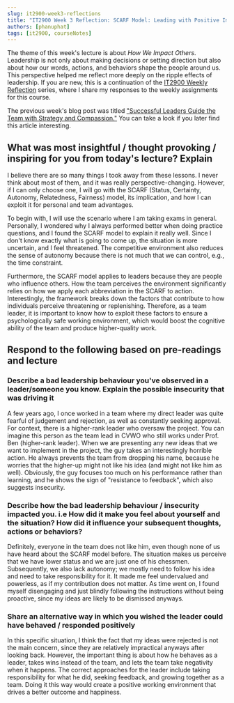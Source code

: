 ```yaml
---
slug: it2900-week3-reflections
title: "IT2900 Week 3 Reflection: SCARF Model: Leading with Positive Impact"
authors: [phanuphat]
tags: [it2900, courseNotes]
---
```


The theme of this week's lecture is about _How We Impact Others_. Leadership is not only about making decisions or
setting direction but also about how our words, actions, and behaviors shape the people around us. This perspective
helped me reflect more deeply on the ripple effects of leadership. <!-- truncate --> If you are new, this is a
continuation of the [IT2900 Weekly Reflection](/blog/tags/it2900) series, where I share my responses to the weekly
assignments for this course.

The previous week's blog post was
titled ["Successful Leaders Guide the Team with Strategy and Compassion."](/blog/it2900-week2-reflections) You can take
a look
if you later find this article interesting.

## What was most insightful / thought provoking / inspiring for you from today's lecture? Explain

I believe there are so many things I took away from these lessons. I never think about most of them, and it was really
perspective-changing. However, if I can only choose one, I will go with the SCARF (Status, Certainty, Autonomy,
Relatedness, Fairness) model, its implication, and how I can exploit it for personal and team advantages.

To begin with, I will use the scenario where I am taking exams in general. Personally, I wondered why I always performed
better when doing practice questions, and I found the SCARF model to explain it really well. Since I don't know exactly
what is going to come up, the situation is more uncertain, and I feel threatened. The competitive environment also
reduces the sense of autonomy because there is not much that we can control, e.g., the time constraint.

Furthermore, the SCARF model applies to leaders because they are people who influence others. How the team perceives the
environment significantly relies on how we apply each abbreviation in the SCARF to action. Interestingly, the framework
breaks down the factors that contribute to how individuals perceive threatening or replenishing. Therefore, as a team
leader, it is important to know how to exploit these factors to ensure a psychologically safe working environment, which
would boost the cognitive ability of the team and produce higher-quality work.

## Respond to the following based on pre-readings and lecture

### Describe a bad leadership behaviour you've observed in a leader/someone you know. Explain the possible insecurity that was driving it

A few years ago, I once worked in a team where my direct leader was quite fearful of judgement and rejection, as well as
constantly seeking approval. For context, there is a higher-rank leader who oversaw the project. You can imagine this
person as the team lead in CVWO who still works under Prof. Ben (higher-rank leader). When we are presenting any new
ideas that we want to implement in the project, the guy takes an interestingly horrible action. He always prevents the
team from dropping his name, because he worries that the higher-up might not like his idea (and might not like him as
well). Obviously, the guy focuses too much on his performance rather than learning, and he shows the sign of "resistance
to feedback", which also suggests insecurity.

### Describe how the bad leadership behaviour / insecurity impacted you. i.e How did it make you feel about yourself and the situation? How did it influence your subsequent thoughts, actions or behaviors?

Definitely, everyone in the team does not like him, even though none of us have heard about the SCARF model before. The
situation makes us perceive that we have lower status and we are just one of his chessmen. Subsequently, we also lack
autonomy; we mostly need to follow his idea and need to take responsibility for it. It made me feel undervalued and
powerless, as if my contribution does not matter. As time went on, I found myself disengaging and just blindly following
the instructions without being proactive, since my ideas are likely to be dismissed anyways.

### Share an alternative way in which you wished the leader could have behaved / responded positively

In this specific situation, I think the fact that my ideas were rejected is not the main concern, since they are
relatively impractical anyways after looking back. However, the important thing is about how he behaves as a leader,
takes wins instead of the team, and lets the team take negativity when it happens. The correct approaches for the leader
include taking responsibility for what he did, seeking feedback, and growing together as a team. Doing it this way would
create a positive working environment that drives a better outcome and happiness.
